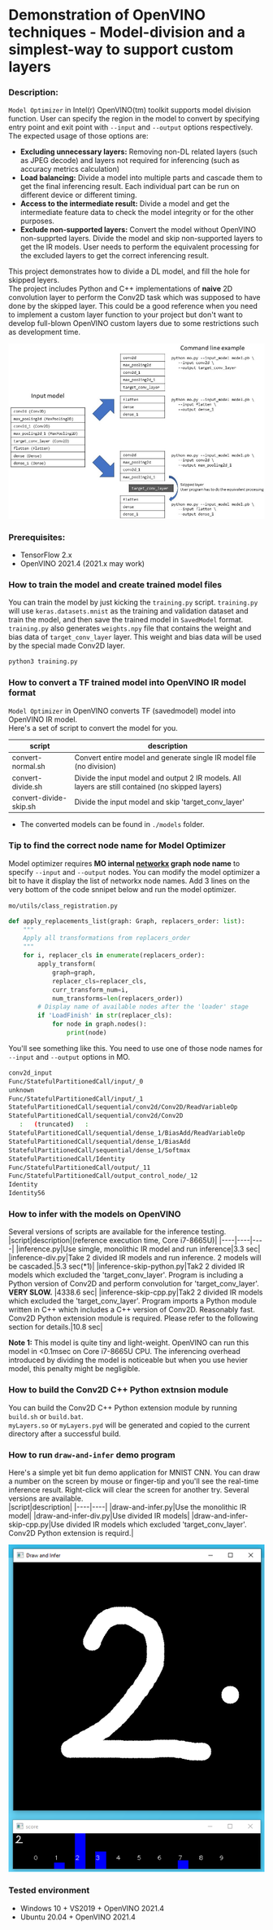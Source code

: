 # Demonstration of OpenVINO techniques - Model-division and a simplest-way to support custom layers  


### Description:  
 `Model Optimizer` in Intel(r) OpenVINO(tm) toolkit supports model division function. User can specify the region in the model to convert by specifying entry point and exit point with `--input` and `--output` options respectively.  
 The expected usage of those options are:  
 - **Excluding unnecessary layers:** Removing non-DL related layers (such as JPEG decode) and layers not required for inferencing (such as accuracy metrics calculation)  
 - **Load balancing:** Divide a model into multiple parts and cascade them to get the final inferencing result. Each individual part can be run on different device or different timing.  
 - **Access to the intermediate result:** Divide a model and get the intermediate feature data to check the model integrity or for the other purposes.  
 - **Exclude non-supported layers:** Convert the model without OpenVINO non-supprted layers. Divide the model and skip non-supported layers to get the IR models. User needs to perform the equivalent processing for the excluded layers to get the correct inferencing result.  

This project demonstrates how to divide a DL model, and fill the hole for skipped leyers.  
The project includes Python and C++ implementations of **naive** 2D convolution layer to perform the Conv2D task which was supposed to have done by the skipped layer. This could be a good reference when you need to implement a custom layer function to your project but don't want to develop full-blown OpenVINO custom layers due to some restrictions such as development time.  

![image](./resources/model-division.jpg)

### Prerequisites:  
- TensorFlow 2.x  
- OpenVINO 2021.4 (2021.x may work)  


### How to train the model and create trained model files  
You can train the model by just kicking the `training.py` script. `training.py` will use `keras.datasets.mnist` as the training and validation dataset and train the model, and then save the trained model in `SavedModel` format.  
`training.py` also generates `weights.npy` file that contains the weight and bias data of `target_conv_layer` layer. This weight and bias data will be used by the special made Conv2D layer.  

```sh
python3 training.py
```

### How to convert a TF trained model into OpenVINO IR model format  
  `Model Optimizer` in OpenVINO converts TF (savedmodel) model into OpenVINO IR model.  
  Here's a set of script to convert the model for you.  

|script|description|
|----|----|
|convert-normal.sh|Convert entire model and generate single IR model file (no division)|
|convert-divide.sh|Divide the input model and output 2 IR models. All layers are still contained (no skipped layers)|
|convert-divide-skip.sh|Divide the input model and skip 'target_conv_layer'|
- The converted models can be found in `./models` folder.  

### Tip to find the correct node name for Model Optimizer

Model optimizer requires **MO internal [networkx](https://networkx.org/) graph node name** to specify `--input` and `--output` nodes. You can modify the model optimizer a bit to have it display the list of networkx node names. Add 3 lines on the very bottom of the code snnipet below and run the model optimizer.  

`mo/utils/class_registration.py`
```python
def apply_replacements_list(graph: Graph, replacers_order: list):
    """
    Apply all transformations from replacers_order
    """
    for i, replacer_cls in enumerate(replacers_order):
        apply_transform(
            graph=graph,
            replacer_cls=replacer_cls,
            curr_transform_num=i,
            num_transforms=len(replacers_order))
        # Display name of available nodes after the 'loader' stage
        if 'LoadFinish' in str(replacer_cls):
            for node in graph.nodes():
                print(node)
```

You'll see something like this. You need to use one of those node names for `--input` and `--output` options in MO.  
```sh
conv2d_input
Func/StatefulPartitionedCall/input/_0
unknown
Func/StatefulPartitionedCall/input/_1
StatefulPartitionedCall/sequential/conv2d/Conv2D/ReadVariableOp
StatefulPartitionedCall/sequential/conv2d/Conv2D
   :   (truncated)   :
StatefulPartitionedCall/sequential/dense_1/BiasAdd/ReadVariableOp
StatefulPartitionedCall/sequential/dense_1/BiasAdd
StatefulPartitionedCall/sequential/dense_1/Softmax
StatefulPartitionedCall/Identity
Func/StatefulPartitionedCall/output/_11
Func/StatefulPartitionedCall/output_control_node/_12
Identity
Identity56
```

### How to infer with the models on OpenVINO  
Several versions of scripts are available for the inference testing.  
|script|description|(reference execution time, Core i7-8665U)|
|----|----|----|
|inference.py|Use simgle, monolithic IR model and run inference|3.3 sec|
|inference-div.py|Take 2 divided IR models and run inference. 2 models will be cascaded.|5.3 sec(*1)|
|inference-skip-python.py|Tak2 2 divided IR models which excluded the 'target_conv_layer'. Program is including a Python version of Conv2D and perform convolution for 'target_conv_layer'. **VERY SLOW.** |4338.6 sec|
|inference-skip-cpp.py|Tak2 2 divided IR models which excluded the 'target_conv_layer'. Program imports a Python module written in C++ which includes a C++ version of Conv2D. Reasonably fast. Conv2D Python extension module is required. Please refer to the following section for details.|10.8 sec|

**Note 1:** This model is quite tiny and light-weight. OpenVINO can run this model in <0.1msec on Core i7-8665U CPU. The inferencing overhead introduced by dividing the model is noticeable but when you use hevier model, this penalty might be negligible.  

### How to build the Conv2D C++ Python extnsion module  
You can build the Conv2D C++ Python extension module by running `build.sh` or `build.bat`.  
`myLayers.so` or `myLayers.pyd` will be generated and copied to the current directory after a successful build.  


### How to run `draw-and-infer` demo program  
Here's a simple yet bit fun demo application for MNIST CNN. You can draw a number on the screen by mouse or finger-tip and you'll see the real-time inference result.  Right-click will clear the screen for another try. Several versions are available.  
|script|description|
|----|----|
|draw-and-infer.py|Use the monolithic IR model|
|draw-and-infer-div.py|Use divided IR models|
|draw-and-infer-skip-cpp.py|Use divided IR models which excluded 'target_conv_layer'. Conv2D Python extension is requird.|

![draw-and-infer](./resources/draw-and-infer.png)

### Tested environment
- Windows 10 + VS2019 + OpenVINO 2021.4
- Ubuntu 20.04 + OpenVINO 2021.4
